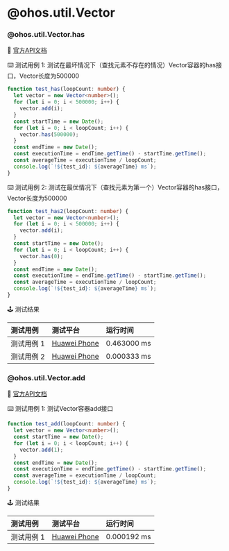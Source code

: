 # @ohos.util.Vector
### @ohos.util.Vector.has

:book: [官方API文档](https://developer.harmonyos.com/cn/docs/documentation/doc-references-V3/js-apis-vector-0000001477981485-V3#ZH-CN_TOPIC_0000001523488906__has)

:keyboard: 测试用例 1: 测试在最坏情况下（查找元素不存在的情况）Vector容器的has接口，Vector长度为500000 

```typescript
function test_has(loopCount: number) {
  let vector = new Vector<number>();
  for (let i = 0; i < 500000; i++) {
    vector.add(i);
  }
  const startTime = new Date();
  for (let i = 0; i < loopCount; i++) {
    vector.has(500000);
  }
  const endTime = new Date();
  const executionTime = endTime.getTime() - startTime.getTime();
  const averageTime = executionTime / loopCount;
  console.log(`!${test_id}: ${averageTime} ms`);
}
```
:keyboard: 测试用例 2: 测试在最优情况下（查找元素为第一个）Vector容器的has接口，Vector长度为500000 

```typescript
function test_has2(loopCount: number) {
  let vector = new Vector<number>();
  for (let i = 0; i < 500000; i++) {
    vector.add(i);
  }
  const startTime = new Date();
  for (let i = 0; i < loopCount; i++) {
    vector.has(0);
  }
  const endTime = new Date();
  const executionTime = endTime.getTime() - startTime.getTime();
  const averageTime = executionTime / loopCount;
  console.log(`!${test_id}: ${averageTime} ms`);
}
```
:joystick: 测试结果

| 测试用例   | 测试平台           | 运行时间        |
|:-------|:---------------|:------------|
| 测试用例 1 | [Huawei Phone] | 0.463000 ms |
| 测试用例 2 | [Huawei Phone] | 0.000333 ms |

### @ohos.util.Vector.add

:book: [官方API文档](https://developer.harmonyos.com/cn/docs/documentation/doc-references-V3/js-apis-vector-0000001477981485-V3#ZH-CN_TOPIC_0000001523488906__add)

:keyboard: 测试用例 1: 测试Vector容器add接口 

```typescript
function test_add(loopCount: number) {
  let vector = new Vector<number>();
  const startTime = new Date();
  for (let i = 0; i < loopCount; i++) {
    vector.add(1);
  }
  const endTime = new Date();
  const executionTime = endTime.getTime() - startTime.getTime();
  const averageTime = executionTime / loopCount;
  console.log(`!${test_id}: ${averageTime} ms`);
}
```
:joystick: 测试结果

| 测试用例   | 测试平台           | 运行时间        |
|:-------|:---------------|:------------|
| 测试用例 1 | [Huawei Phone] | 0.000192 ms |

[Huawei Phone]: ../../device/#huawei-phone
[Huawei Watch]: ../../device/#huawei-watch
